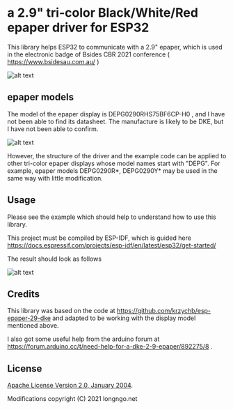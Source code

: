 # a 2.9" tri-color Black/White/Red epaper driver for ESP32

This library helps ESP32 to communicate with a 2.9" epaper, which is used in the electronic  badge of Bsides CBR 2021 conference ( https://www.bsidesau.com.au/ )

![alt text](pictures/Bsides_CBR_Badge.jpg "Bside CBR 2021 badge")

## epaper models
The model of the epaper display is DEPG0290RHS75BF6CP-H0 , and I have not been able to find its datasheet. The manufacture is likely to be DKE, but I have not been able to confirm.

![alt text](pictures/Bsides_CBR_Display.jpg "Bside CBR 2021 badge's display")

However, the structure of the driver and the example code can be applied to other tri-color epaper displays whose model names start with "DEPG". For example, epaper models DEPG0290R*, DEPG0290Y* may be used in the same way with little modification. 

## Usage
Please see the example which should help to understand how to use this library. 

This project must be compiled by ESP-IDF, which is guided here https://docs.espressif.com/projects/esp-idf/en/latest/esp32/get-started/

The result should look as follows

![alt text](pictures/Result.jpg "result")

## Credits
This library was based on the code at https://github.com/krzychb/esp-epaper-29-dke and adapted to be working with the display model mentioned above.

I also got some useful help from the arduino forum at https://forum.arduino.cc/t/need-help-for-a-dke-2-9-epaper/892275/8 .

## License
[Apache License Version 2.0, January 2004](LICENSE).

Modifications copyright (C) 2021 longngo.net


